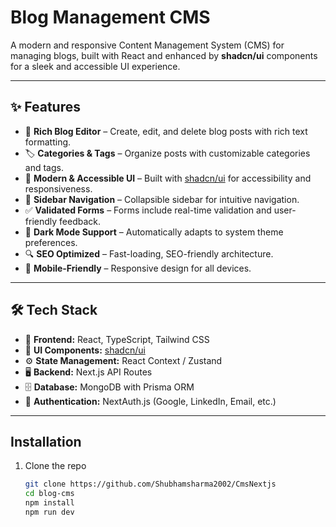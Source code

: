 # Blog Management CMS


A modern and responsive Content Management System (CMS) for managing blogs, built with React and enhanced by **shadcn/ui** components for a sleek and accessible UI experience.


---


## ✨ Features

- 📝 **Rich Blog Editor** – Create, edit, and delete blog posts with rich text formatting.
- 🏷️ **Categories & Tags** – Organize posts with customizable categories and tags.
- 🧩 **Modern & Accessible UI** – Built with [shadcn/ui](https://ui.shadcn.com/) for accessibility and responsiveness.
- 📁 **Sidebar Navigation** – Collapsible sidebar for intuitive navigation.
- ✅ **Validated Forms** – Forms include real-time validation and user-friendly feedback.
- 🌙 **Dark Mode Support** – Automatically adapts to system theme preferences.
- 🔍 **SEO Optimized** – Fast-loading, SEO-friendly architecture.
- 📱 **Mobile-Friendly** – Responsive design for all devices.
---


## 🛠️ Tech Stack

- 🧩 **Frontend:** React, TypeScript, Tailwind CSS  
- 🧱 **UI Components:** [shadcn/ui](https://ui.shadcn.com)  
- ⚙️ **State Management:** React Context / Zustand  
- 🖥️ **Backend:** Next.js API Routes  
- 🗄️ **Database:** MongoDB with Prisma ORM  
- 🔐 **Authentication:** NextAuth.js (Google, LinkedIn, Email, etc.)

---



## Installation

1. Clone the repo  
   ```bash
   git clone https://github.com/Shubhamsharma2002/CmsNextjs
   cd blog-cms
   npm install
   npm run dev
   
   ```

   